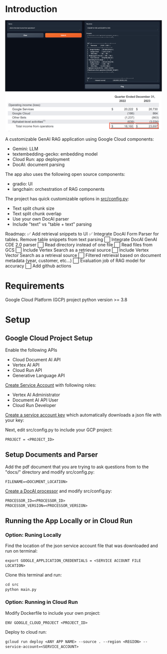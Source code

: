 # Introduction

![alt text](images/image1.png "APP UI")
![alt text](images/image2.png "Sample table from document")

A customizable GenAI RAG application using Google Cloud components:
- Gemini: LLM
- textembedding-gecko: embedding model
- Cloud Run: app deployment
- DocAI: document parsing  

The app also uses the following open source components:
- gradio: UI 
- langchain: orchestration of RAG components

The project has quick customizable options in [src/config.py](https://github.com/felipecastrillon/GenAIRagApp/blob/main/src/config.py):
- Text split chunk size
- Text split chunk overlap
- Use your own DocAI parser
- Include "text" vs "table + text" parsing 

Roadmap:
:white_check_mark: Add retrieval snippets to UI 
:white_check_mark: Integrate DocAI Form Parser for tables. Remove table snippets from text parsing 
:white_large_square: Integrate DocAI GenAI CDE 2.0 parser
:white_large_square: Read directory instead of one file
:white_large_square: Read files from GCS 
:white_large_square: Include Vertex Search as a retrieval source
:white_large_square: Include Vertex Vector Search as a retrieval source
:white_large_square: Filtered retrieval based on document metadata (year, customer, etc...)
:white_large_square: Evaluation job of RAG model for accuracy
:white_large_square: Add github actions

# Requirements
Google Cloud Platform (GCP) project
python version  >= 3.8

# Setup

## Google Cloud Project Setup

Enable the following APIs
- Cloud Document AI API
- Vertex AI API
- Cloud Run API
- Generative Language API

[Create Service Account](https://cloud.google.com/iam/docs/service-accounts-create) with following roles: 
- Vertex AI Administrator
- Document AI API User
- Cloud Run Developer

[Create a service account key](https://cloud.google.com/iam/docs/keys-create-delete#creating) which automatically downloads a json file with your key:

Next, edit src/config.py to include your GCP project:
```
PROJECT = <PROJECT_ID> 
```

## Setup Documents and Parser

Add the pdf document that you are trying to ask questions from to the "docs/" directory and modify src/config.py:
```
FILENAME=<DOCUMENT_LOCATION>
``` 

[Create a DocAI processor](https://cloud.google.com/document-ai/docs/create-processor) and modify src/config.py:

```
PROCESSOR_ID=<PROCESSOR_ID>
PROCESSOR_VERSION=<PROCESSOR_VERSION>
```

## Running the App Locally or in Cloud Run

### Option: Runing Locally

Find the location of the json service account file that was downloaded and run on terminal:
```
export GOOGLE_APPLICATION_CREDENTIALS = <SERVICE ACCOUNT FILE LOCATION>
```

Clone this terminal and run:
```
cd src
python main.py
```

### Option: Running in Cloud Run

Modify Dockerfile to include your own project:
```
ENV GOOGLE_CLOUD_PROJECT <PROJECT_ID> 
```

Deploy to cloud run:
```
gcloud run deploy <ANY APP NAME> --source . --region <REGION> --service-account=<SERVICE_ACCOUNT>
```



